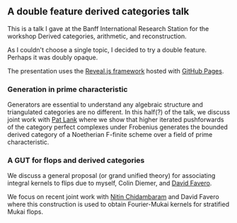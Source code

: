 ## A double feature derived categories talk

This is a talk I gave at the Banff International Research Station for the workshop
Derived categories, arithmetic, and reconstruction. 

As I couldn't choose a single topic, I decided to try a double feature. Perhaps 
it was doubly opaque. 

The presentation uses the [Reveal.js framework](https://revealjs.com/) hosted 
with [GitHub Pages](pages.github.com).

### Generation in prime characteristic 

Generators are essential to understand any algebraic structure and triangulated 
categories are no different. In this half(?) of the talk, we discuss joint work
with [Pat Lank](patlank.com) where we show that higher iterated pushforwards of 
the category perfect complexes under Frobenius generates the bounded derived 
category of a Noetherian F-finite scheme over a field of prime characteristic. 

### A GUT for flops and derived categories

We discuss a general proposal (or grand unified theory) for associating 
integral kernels to flips due to myself, Colin Diemer, and 
[David Favero](https://sites.ualberta.ca/~favero/). 

We focus on recent joint work with 
[Nitin Chidambaram](https://guests.mpim-bonn.mpg.de/kcnitin/") 
and David Favero where this construction is used to obtain Fourier-Mukai 
kernels for stratified Mukai flops. 
